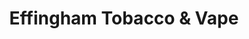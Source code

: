 ---
title: "Effingham Tobacco & Vape"
url: /effingham/effingham-tobacco-and-vape/
shop: e-cigarette
---